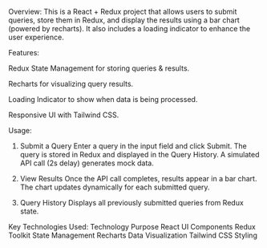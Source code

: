 Overview:
This is a React + Redux project that allows users to submit queries, store them in Redux, and display the results using a bar chart (powered by recharts). It also includes a loading indicator to enhance the user experience.

Features:

Redux State Management for storing queries & results.

Recharts for visualizing query results.

Loading Indicator to show when data is being processed.

Responsive UI with Tailwind CSS.


Usage:

1. Submit a Query
Enter a query in the input field and click Submit.
The query is stored in Redux and displayed in the Query History.
A simulated API call (2s delay) generates mock data.

2. View Results
Once the API call completes, results appear in a bar chart.
The chart updates dynamically for each submitted query.

3. Query History
Displays all previously submitted queries from Redux state.

Key Technologies Used:
Technology             Purpose
React                  UI Components
Redux Toolkit          State Management
Recharts               Data Visualization
Tailwind CSS           Styling
